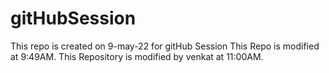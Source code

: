 # gitHubSession
This repo is created on 9-may-22 for gitHub Session
This Repo is modified at 9:49AM.
This Repository is modified by venkat at 11:00AM.